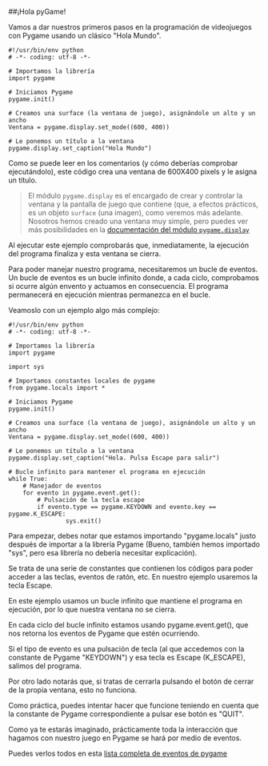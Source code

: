 ##¡Hola pyGame!

Vamos a dar nuestros primeros pasos en la programación de videojuegos con Pygame usando un clásico "Hola Mundo".

```
#!/usr/bin/env python
# -*- coding: utf-8 -*-

# Importamos la librería
import pygame

# Iniciamos Pygame
pygame.init()

# Creamos una surface (la ventana de juego), asignándole un alto y un ancho
Ventana = pygame.display.set_mode((600, 400))

# Le ponemos un título a la ventana
pygame.display.set_caption("Hola Mundo")
```

Como se puede leer en los comentarios (y cómo deberías comprobar ejecutándolo), este código crea una ventana de 600X400 pixels y le asigna un título.

> El módulo `pygame.display` es el encargado de crear y controlar la ventana y la pantalla de juego que contiene (que, a efectos prácticos, es un objeto `surface` (una imagen), como veremos más adelante.
> Nosotros hemos creado una ventana muy simple, pero puedes ver más posibilidades en la [documentación del módulo `pygame.display`](http://www.pygame.org/docs/ref/display.html)

Al ejecutar este ejemplo comprobarás que, inmediatamente, la ejecución del programa finaliza y esta ventana se cierra.

Para poder manejar nuestro programa, necesitaremos un bucle de eventos. Un bucle de eventos es un bucle infinito donde, a cada ciclo, comprobamos si ocurre algún envento y actuamos en consecuencia. El programa permanecerá en ejecución mientras permanezca en el bucle.

Veamoslo con un ejemplo algo más complejo:

```
#!/usr/bin/env python
# -*- coding: utf-8 -*-

# Importamos la librería
import pygame

import sys

# Importamos constantes locales de pygame
from pygame.locals import *

# Iniciamos Pygame
pygame.init()

# Creamos una surface (la ventana de juego), asignándole un alto y un ancho
Ventana = pygame.display.set_mode((600, 400))

# Le ponemos un título a la ventana
pygame.display.set_caption("Hola. Pulsa Escape para salir")

# Bucle infinito para mantener el programa en ejecución
while True:
    # Manejador de eventos
    for evento in pygame.event.get():
        # Pulsación de la tecla escape
        if evento.type == pygame.KEYDOWN and evento.key == pygame.K_ESCAPE:
                sys.exit()
```

Para empezar, debes notar que estamos importando "pygame.locals" justo después de importar a la librería Pygame (Bueno, también hemos importado "sys", pero esa librería no debería necesitar explicación).

Se trata de una serie de constantes que contienen los códigos para poder acceder a las teclas, eventos de ratón, etc. En nuestro ejemplo usaremos la tecla Escape.

En este ejemplo usamos un bucle infinito que mantiene el programa en ejecución, por lo que nuestra ventana no se cierra.

En cada ciclo del bucle infinito estamos usando pygame.event.get(), que nos retorna los eventos de Pygame que estén ocurriendo.

Si el tipo de evento es una pulsación de tecla (al que accedemos con la constante de Pygame "KEYDOWN") y esa tecla es Escape (K_ESCAPE), salimos del programa.

Por otro lado notarás que, si tratas de cerrarla pulsando el botón de cerrar de la propia ventana, esto no funciona.

Como práctica, puedes intentar hacer que funcione teniendo en cuenta que la constante de Pygame correspondiente a pulsar ese botón es "QUIT".

Como ya te estarás imaginado, prácticamente toda la interacción que hagamos con nuestro juego en Pygame se hará por medio de eventos.

Puedes verlos todos en esta [lista completa de eventos de pygame](http://www.pygame.org/docs/ref/event.html)
